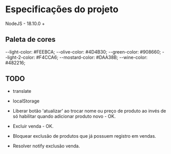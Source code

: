 # Especificações do projeto

NodeJS - 18.10.0 +

## Paleta de cores
--light-color: #FEEBCA;
--olive-color: #4D4B30;
--green-color: #908660;
--light-2-color: #F4CCA6;
--mostard-color: #DAA38B;
--wine-color: #482216;



## TODO
- translate
- localStorage

- Liberar botão 'atualizar' ao trocar nome ou preço de produto ao invés de só habilitar quando adicionar produto novo - OK.
- Excluir venda - OK.
- Bloquear exclusão de produtos que já possuem registro em vendas.
- Resolver notify exclusão venda.